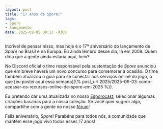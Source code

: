 ```yaml
---
layout: post
title: "17 anos de Spore!"
tags:
- Spore
- lançamento
date: 2025-09-05 09:13 -0300
---
```

Incrível de pensar nisso, mas hoje é o 17º aniversário do lançamento de _Spore_ no Brasil e na Europa. Eu ainda lembro desse dia, lá em 2008. Quem diria que a gente ainda estaria aqui, hein?

No Discord oficial o time responsável pela sustentação de _Spore_ anunciou que em breve haverá um novo concurso para comemorar a ocasião. O time também atualizou o guia para se conectar aos serviços online do jogo, o que [eu postei aqui essa semana]({% post_url 2025/2025-09-03-como-acessar-os-recursos-online-de-spore-em-2025 %}).

Eu pretendo dar uma atualizada no nosso [Esporocast](http://www.spore.com/sporepedia#qry=ssc-501057576550), selecionar algumas criações bacanas para a nossa coleção. Se você quer sugerir algo, compartilhe com a gente no nosso [fórum](https://forum.esporo.net/d/105)!

Feliz aniversário, _Spore_! Parabéns para todos nós, a comunidade que mantém esse jogo vivo todos esses 17 anos!

